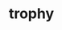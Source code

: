 ---
layout: smileys&emotion
title: trophy
emoji: trophy
permalink: 🏆.html
image: assets/img/3moji/trophy.png
---